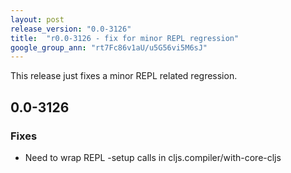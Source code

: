 ```yaml
---
layout: post
release_version: "0.0-3126"
title:  "r0.0-3126 - fix for minor REPL regression"
google_group_ann: "rt7Fc86v1aU/u5G56vi5M6sJ"
---
```


This release just fixes a minor REPL related regression.

## 0.0-3126

### Fixes
* Need to wrap REPL -setup calls in cljs.compiler/with-core-cljs
